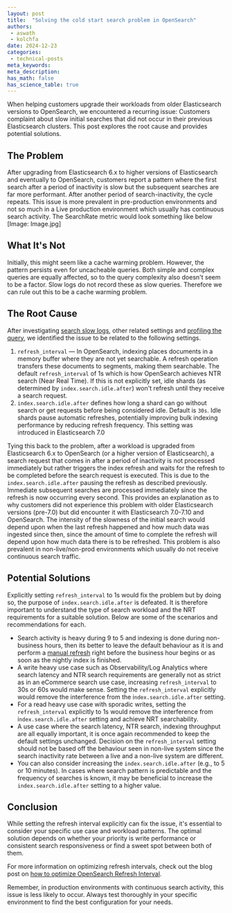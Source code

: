 ```yaml
---
layout: post
title:  "Solving the cold start search problem in OpenSearch"
authors:
 - aswath
 - kolchfa
date: 2024-12-23
categories:
 - technical-posts
meta_keywords:   
meta_description: 
has_math: false
has_science_table: true
---
```


When helping customers upgrade their workloads from older Elasticsearch versions to OpenSearch, we encountered a recurring issue: Customers complaint about slow initial searches that did not occur in their previous Elasticsearch clusters. This post explores the root cause and provides potential solutions.


## The Problem

After upgrading from Elasticsearch 6.x to higher versions of Elasticsearch and eventually to OpenSearch, customers report a pattern where the first search after a period of inactivity is slow but the subsequent searches are far more performant. After another period of search-inactivity, the cycle repeats. This issue is more prevalent in pre-production environments and not so much in a Live production environment which usually has continuous search activity. The SearchRate metric would look something like below
[Image: Image.jpg]

## What It's Not

Initially, this might seem like a cache warming problem. However, the pattern persists even for uncacheable queries. Both simple and complex queries are equally affected, so to the query complexity also doesn't seem to be a factor. Slow logs do not record these as slow queries. Therefore we can rule out this to be a cache warming problem.


## The Root Cause

After investigating [search slow logs](https://opensearch.org/docs/latest/install-and-configure/configuring-opensearch/logs/#shard-slow-logs), other related settings and [profiling the query](https://opensearch.org/docs/latest/api-reference/profile/), we identified the issue to be related to the following settings.


1. `refresh_interval` — In OpenSearch, indexing places documents in a memory buffer where they are not yet searchable. A refresh operation transfers these documents to segments, making them searchable. The default `refresh_interval` of 1s which is how OpenSearch achieves NTR search (Near Real Time). If this is not explicitly set, idle shards (as determined by `index.search.idle.after`) won't refresh until they receive a search request.
2. `index.search.idle.after` defines how long a shard can go without search or get requests before being considered idle. Default is `30s`. Idle shards pause automatic refreshes, potentially improving bulk indexing performance by reducing refresh frequency. This setting was introduced in Elasticsearch 7.0


Tying this back to the problem, after a workload is upgraded from Elasticsearch 6.x to OpenSearch (or a higher version of Elasticsearch), a search request that comes in after a period of inactivity is not processed immediately but rather triggers the index refresh and waits for the refresh to be completed before the search request is executed. This is due to the `index.search.idle.after` pausing the refresh as described previously. Immediate subsequent searches are processed immediately since the refresh is now occurring every second. This provides an explanation as to why customers did not experience this problem with older Elasticsearch versions (pre-7.0) but did encounter it with Elasticsearch 7.0-7.10 and OpenSearch. The intensity of the slowness of the initial search would depend upon when the last refresh happened and how much data was ingested since then, since the amount of time to complete the refresh will depend upon how much data there is to be refreshed. This problem is also prevalent in non-live/non-prod environments which usually do not receive continuous search traffic.

## Potential Solutions

Explicitly setting `refresh_interval` to 1s would fix the problem but by doing so, the purpose of `index.search.idle.after` is defeated. It is therefore important to understand the type of search workload and the NRT requirements for a suitable solution. Below are some of the scenarios and recommendations for each. 


* Search activity is heavy during 9 to 5 and indexing is done during non-business hours, then its better to leave the default behaviour as it is and perform a [manual refresh](https://opensearch.org/docs/latest/api-reference/index-apis/refresh/) right before the business hour begins or as soon as the nightly index is finished.
* A write heavy use case such as Observability/Log Analytics where search latency and NTR search requirements are generally not as strict as in an eCommerce search use case, increasing `refresh_interval` to 30s or 60s would make sense. Setting the `refresh_interval` explicitly would remove the interference from the i`ndex.search.idle.after` setting.
* For a read heavy use case with sporadic writes, setting the `refresh_interval` explicitly to 1s would remove the interference from i`ndex.search.idle.after` setting and achieve NRT searchability.
* A use case where the search latency, NTR search, indexing throughput are all equally important, it is once again recommended to keep the default settings unchanged. Decision on the `refresh_interval` setting should not be based off the behaviour seen in non-live system since the search inactivity rate between a live and a non-live system are different.
* You can also consider increasing the `index.search.idle.after` (e.g., to 5 or 10 minutes). In cases where search pattern is predictable and the frequency of searches is known, it may be beneficial to increase the `index.search.idle.after` setting to a higher value.

## Conclusion

While setting the refresh interval explicitly can fix the issue, it's essential to consider your specific use case and workload patterns. The optimal solution depends on whether your priority is write performance or consistent search responsiveness or find a sweet spot between both of them.

For more information on optimizing refresh intervals, check out the blog post on [how to optimize OpenSearch Refresh Interval](https://opensearch.org/blog/optimize-refresh-interval/).

Remember, in production environments with continuous search activity, this issue is less likely to occur. Always test thoroughly in your specific environment to find the best configuration for your needs.







